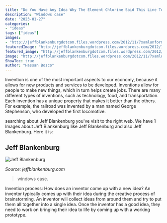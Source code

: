 ```yaml
---
title: "Do You Have Any Idea Why The Element Chlorine Said This Line To Sodium ~ Jeff Blankenburg"
description: "Windows case"
date: "2023-01-27"
categories:
- "ideas"
tags: ["ideas"]
images:
- "http://jeffblankenburgdotcom.files.wordpress.com/2012/11/7xamlunformattedtextprompt1.png"
featuredImage: "http://jeffblankenburgdotcom.files.wordpress.com/2012/11/7xamlunformattedtextprompt1.png"
featured_image: "http://jeffblankenburgdotcom.files.wordpress.com/2012/11/7xamlunformattedtextprompt1.png"
image: "http://jeffblankenburgdotcom.files.wordpress.com/2012/11/7xamlunformattedtextprompt1.png"
ShowToc: true
author: "Hassan Bosco"
---
```



Invention is one of the most important aspects to our economy, because it allows for new products and services to be developed. Inventions allow for people to make new things, which in turn helps create jobs. There are many different types of inventions, such as technology, food, and transportation. Each invention has a unique property that makes it better than the others. For example, the railroad was invented by a man named George Stephenson, who developed the first locomotive.

	

		
searching about Jeff Blankenburg you've visit to the right web. We have 1 Images about Jeff Blankenburg like Jeff Blankenburg and also Jeff Blankenburg. Here it is:
		
    
## Jeff Blankenburg

<img loading=lazy src="http://jeffblankenburgdotcom.files.wordpress.com/2012/11/7xamlunformattedtextprompt1.png" onerror="this.onerror=null;this.src='https://tse4.mm.bing.net/th?id=OIP.fUSATpjTu86MwvF-kXIlCgHaEo&amp;pid=15.1';" alt="Jeff Blankenburg">

_Source: jeffblankenburg.com_

>windows case. 

	

Invention process: How does an inventor come up with a new idea?
An inventor typically comes up with their idea during the creative process of brainstorming. An inventor will collect ideas from around them and try to put them all together into a single idea. Once the inventor has a good idea, they need to work on bringing their idea to life by coming up with a working prototype.

